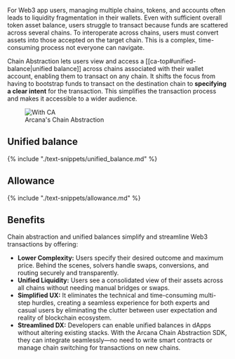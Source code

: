 For Web3 app users, managing multiple chains, tokens, and accounts often leads to liquidity fragmentation in their wallets. Even with sufficient overall token asset balance, users struggle to transact because funds are scattered across several chains. To interoperate across chains, users must convert assets into those accepted on the target chain. This is a complex, time-consuming process not everyone can navigate.

Chain Abstraction lets users view and access a [[ca-top#unified-balance|unified balance]] across chains associated with their wallet account, enabling them to transact on any chain. It shifts the focus from having to bootstrap funds to transact on the destination chain to **specifying a clear intent** for the transaction. This simplifies the transaction process and makes it accessible to a wider audience.

<figure markdown="span">
  <img alt="With CA" src="{{config.extra.arcana.img_dir}}/an_ca_landing.{{config.extra.arcana.img_png}}"/>
  <figcaption>Arcana's Chain Abstraction</figcaption>
</figure>

## Unified balance

{% include "./text-snippets/unified_balance.md" %}

## Allowance

{% include "./text-snippets/allowance.md" %}

## Benefits

Chain abstraction and unified balances simplify and streamline Web3 transactions by offering:

* **Lower Complexity:** Users specify their desired outcome and maximum price. Behind the scenes, solvers handle swaps, conversions, and routing securely and transparently.
* **Unified Liquidity:** Users see a consolidated view of their assets across all chains without needing manual bridges or swaps.
* **Simplified UX:** It eliminates the technical and time-consuming multi-step hurdles, creating a seamless experience for both experts and casual users by eliminating the clutter between user expectation and reality of blockchain ecosystem.
* **Streamlined DX:** Developers can enable unified balances in dApps without altering existing stacks. With the Arcana Chain Abstraction SDK, they can integrate seamlessly—no need to write smart contracts or manage chain switching for transactions on new chains.
